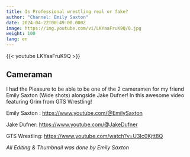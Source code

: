 ```yaml
---
title: Is Professional wrestling real or fake?
author: "Channel: Emily Saxton"
date: 2024-04-22T00:49:00.000Z
image: https://img.youtube.com/vi/LKYaaFruK9Q/0.jpg
weight: 100
lang: en
---
```

{{< youtube LKYaaFruK9Q  >}}

## Cameraman
I had the Pleasure to be able to be one of the 2 cameramen for my friend Emily Saxton (Wide shots) alongside Jake Dufner! In this awesome video featuring Grim from GTS Wrestling! 

Emily Saxton : https://www.youtube.com/@EmilySaxton

Jake Dufner: https://www.youtube.com/@JakeDufner

GTS Wrestling: https://www.youtube.com/watch?v=U3Ic0Kjtt8Q

*All Editing & Thumbnail was done by Emily Saxton*
